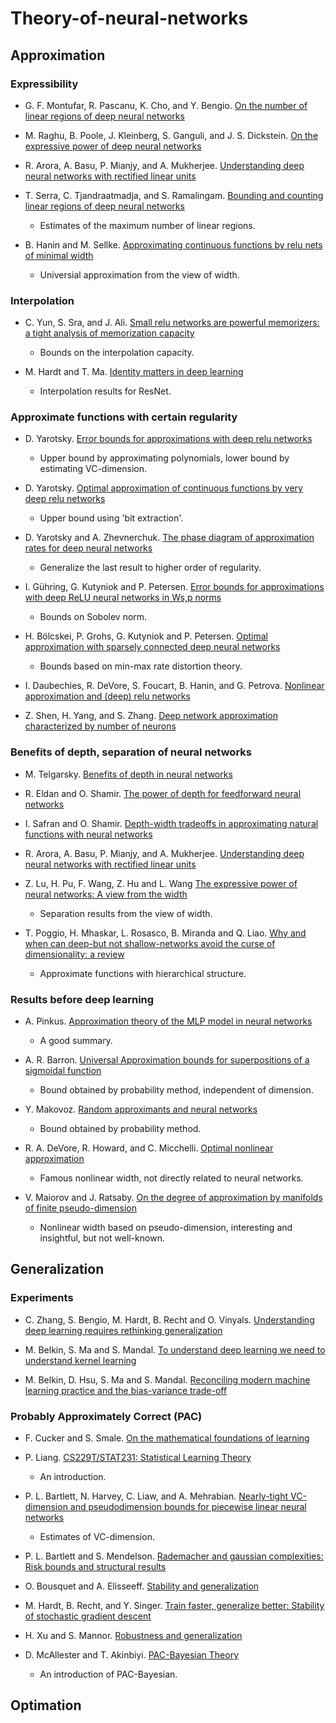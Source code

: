 # Theory-of-neural-networks

## Approximation


### Expressibility

- G. F. Montufar, R. Pascanu, K. Cho, and Y. Bengio. [On the number of linear regions of deep neural networks](https://arxiv.org/abs/1402.1869)

- M. Raghu, B. Poole, J. Kleinberg, S. Ganguli, and J. S. Dickstein. [On the expressive power of deep neural networks](https://arxiv.org/abs/1606.05336)

- R. Arora, A. Basu, P. Mianjy, and A. Mukherjee. [Understanding deep neural networks with rectified linear units](https://arxiv.org/abs/1611.01491)

- T. Serra, C. Tjandraatmadja, and S. Ramalingam. [Bounding and counting linear regions of deep neural networks](https://arxiv.org/abs/1711.02114)
  - Estimates of the maximum number of linear regions.
 
- B. Hanin and M. Sellke. [Approximating continuous functions by relu nets of minimal width](https://arxiv.org/abs/1710.11278)
  - Universial approximation from the view of width.



### Interpolation

- C. Yun, S. Sra, and J. Ali. [Small relu networks are powerful memorizers: a tight analysis of memorization capacity](https://arxiv.org/abs/1810.07770)
  - Bounds on the interpolation capacity.
 
- M. Hardt and T. Ma. [Identity matters in deep learning](https://arxiv.org/abs/1611.04231)
  - Interpolation results for ResNet.



### Approximate functions with certain regularity

- D. Yarotsky. [Error bounds for approximations with deep relu networks](https://arxiv.org/abs/1610.01145)
  - Upper bound by approximating polynomials, lower bound by estimating VC-dimension.

- D. Yarotsky. [Optimal approximation of continuous functions by very deep relu networks](https://arxiv.org/abs/1802.03620)
  - Upper bound using 'bit extraction'.

- D. Yarotsky and A. Zhevnerchuk. [The phase diagram of approximation rates for deep neural networks](https://arxiv.org/abs/1906.09477)
  - Generalize the last result to higher order of regularity.

- I. Gühring, G. Kutyniok and P. Petersen. [Error bounds for approximations with deep ReLU neural networks in Ws,p norms](https://arxiv.org/abs/1902.07896)
  - Bounds on Sobolev norm.

- H. Bölcskei, P. Grohs, G. Kutyniok and P. Petersen. [Optimal approximation with sparsely connected deep neural networks](https://arxiv.org/abs/1705.01714)
  - Bounds based on min-max rate distortion theory.

- I. Daubechies, R. DeVore, S. Foucart, B. Hanin, and G. Petrova. [Nonlinear approximation and (deep) relu networks](https://arxiv.org/abs/1905.02199)

- Z. Shen, H. Yang, and S. Zhang. [Deep network approximation characterized by number of neurons](https://arxiv.org/abs/1906.05497)




### Benefits of depth, separation of neural networks

- M. Telgarsky. [Benefits of depth in neural networks](https://arxiv.org/abs/1602.04485)

- R. Eldan and O. Shamir. [The power of depth for feedforward neural networks](https://arxiv.org/abs/1512.03965)

- I. Safran and O. Shamir. [Depth-width tradeoffs in approximating natural functions with neural networks](https://arxiv.org/abs/1610.09887)

- R. Arora, A. Basu, P. Mianjy, and A. Mukherjee. [Understanding deep neural networks with rectified linear units](https://arxiv.org/abs/1611.01491)

- Z. Lu, H. Pu, F. Wang, Z. Hu and L. Wang [The expressive power of neural networks: A view from the width](https://arxiv.org/abs/1709.02540)
  - Separation results from the view of width.

- T. Poggio, H. Mhaskar, L. Rosasco, B. Miranda and Q. Liao. [Why and when can deep-but not shallow-networks avoid the curse of dimensionality: a review](https://link.springer.com/article/10.1007/s11633-017-1054-2)
  - Approximate functions with hierarchical structure.




### Results before deep learning

- A. Pinkus. [Approximation theory of the MLP model in neural networks](http://www2.math.technion.ac.il/~pinkus/papers/acta.pdf)
  - A good summary.
 
- A. R. Barron. [Universal Approximation bounds for superpositions of a sigmoidal function](https://ieeexplore.ieee.org/document/256500)
  - Bound obtained by probability method, independent of dimension.
  
- Y. Makovoz. [Random approximants and neural networks](https://www.sciencedirect.com/science/article/pii/S0021904596900313)
  - Bound obtained by probability method.
  
- R. A. DeVore, R. Howard, and C. Micchelli. [Optimal nonlinear approximation](https://link.springer.com/article/10.1007/BF01171759)
  - Famous nonlinear width, not directly related to neural networks.
  
- V. Maiorov and J. Ratsaby. [On the degree of approximation by manifolds of finite pseudo-dimension](https://link.springer.com/article/10.1007/s003659900108)
  - Nonlinear width based on pseudo-dimension, interesting and insightful, but not well-known.












## Generalization


### Experiments

- C. Zhang, S. Bengio, M. Hardt, B. Recht and O. Vinyals. [Understanding deep learning requires rethinking generalization](https://arxiv.org/abs/1611.03530)

- M. Belkin, S. Ma and S. Mandal. [To understand deep learning we need to understand kernel learning](https://arxiv.org/abs/1802.01396)

- M. Belkin, D. Hsu, S. Ma and S. Mandal. [Reconciling modern machine learning practice and the bias-variance trade-off](https://arxiv.org/abs/1812.11118)




### Probably Approximately Correct (PAC)

- F. Cucker and S. Smale. [On the mathematical foundations of learning](https://www.ams.org/journals/bull/2002-39-01/S0273-0979-01-00923-5/S0273-0979-01-00923-5.pdf)

- P. Liang. [CS229T/STAT231: Statistical Learning Theory](https://github.com/percyliang/cs229t/blob/master/lectures/notes.pdf)
  - An introduction.

- P. L. Bartlett, N. Harvey, C. Liaw, and A. Mehrabian. [Nearly-tight VC-dimension and pseudodimension bounds for piecewise linear neural networks](https://arxiv.org/abs/1703.02930)
  - Estimates of VC-dimension.

- P. L. Bartlett and S. Mendelson. [Rademacher and gaussian complexities: Risk bounds and structural results](http://www.jmlr.org/papers/volume3/bartlett02a/bartlett02a.pdf)

- O. Bousquet and A. Elisseeff. [Stability and generalization](http://www.jmlr.org/papers/volume2/bousquet02a/bousquet02a.pdf)

- M. Hardt, B. Recht, and Y. Singer. [Train faster, generalize better: Stability of stochastic gradient descent](https://arxiv.org/abs/1509.01240)

- H. Xu and S. Mannor. [Robustness and generalization](https://arxiv.org/abs/1005.2243)

- D. McAllester and T. Akinbiyi. [PAC-Bayesian Theory](https://link.springer.com/chapter/10.1007/978-3-642-41136-6_10)
  - An introduction of PAC-Bayesian.










## Optimation











